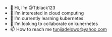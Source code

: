 - 👋 Hi, I’m @Tjblack123
- 👀 I’m interested in cloud computing 
- 🌱 I’m currently learning kubernetes
- 💞️ I’m looking to collaborate on kunernetes
- 📫 How to reach me tunjiadelowo@yahoo.com

<!---
Tjblack123/Tjblack123 is a ✨ special ✨ repository because its `README.md` (this file) appears on your GitHub profile.
You can click the Preview link to take a look at your changes.
--->
